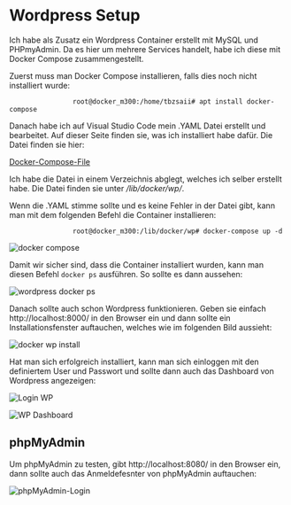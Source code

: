 # Wordpress Setup

Ich habe als Zusatz ein Wordpress Container erstellt mit MySQL und PHPmyAdmin. Da es hier um mehrere Services handelt, habe ich diese mit Docker Compose zusammengestellt.

Zuerst muss man Docker Compose installieren, falls dies noch nicht installiert wurde:

                    root@docker_m300:/home/tbzsaii# apt install docker-compose

Danach habe ich auf Visual Studio Code mein .YAML Datei erstellt und bearbeitet. Auf dieser Seite finden sie, was ich installiert habe dafür. Die Datei finden sie hier: 

[Docker-Compose-File](https://github.com/tbzsaii/M300-Services/blob/master/30-Container/00-Wordpress/docker-compose.yaml)

Ich habe die Datei in einem Verzeichnis abglegt, welches ich selber erstellt habe. Die Datei finden sie unter */lib/docker/wp/*.

Wenn die .YAML stimme sollte und es keine Fehler in der Datei gibt, kann man mit dem folgenden Befehl die Container installieren:

                    root@docker_m300:/lib/docker/wp# docker-compose up -d

![](https://github.com/tbzsaii/M300-Services/blob/master/00-Images/docker%20compose.png "docker compose")

Damit wir sicher sind, dass die Container installiert wurden, kann man diesen Befehl `docker ps` ausführen. So sollte es dann aussehen:

![](https://github.com/tbzsaii/M300-Services/blob/master/00-Images/docker%20ps%20wp.png "wordpress docker ps")

Danach sollte auch schon Wordpress funktionieren. Geben sie einfach http://localhost:8000/ in den Browser ein und dann sollte ein Installationsfenster auftauchen, welches wie im folgenden Bild aussieht:

![](https://github.com/tbzsaii/M300-Services/blob/master/00-Images/test%20wp.png "docker wp install")

Hat man sich erfolgreich installiert, kann man sich einloggen mit den definiertem User und Passwort und sollte dann auch das Dashboard von Wordpress angezeigen:

![](https://github.com/tbzsaii/M300-Services/blob/master/00-Images/login%20wp.png "Login WP")

![](https://github.com/tbzsaii/M300-Services/blob/master/00-Images/dashboard%20wp.png "WP Dashboard")

## phpMyAdmin

Um phpMyAdmin zu testen, gibt http://localhost:8080/ in den Browser ein, dann sollte auch das Anmeldefesnter von phpMyAdmin auftauchen:

![](https://github.com/tbzsaii/M300-Services/blob/master/00-Images/phpmyadmin.PNG "phpMyAdmin-Login")


